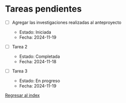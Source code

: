 # Tareas pendientes


- [ ] Agregar las investigaciones realizadas al anteproyecto
  - Estado: Iniciada
  - Fecha: 2024-11-19

- [ ] Tarea 2
  - Estado: Completada
  - Fecha: 2024-11-18

- [ ] Tarea 3
  - Estado: En progreso
  - Fecha: 2024-11-19

[Regresar al index](../index.md)
